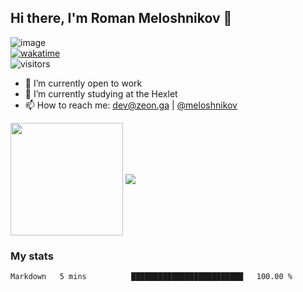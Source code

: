 ## Hi there, I'm Roman Meloshnikov 👋

![image](https://www.codewars.com/users/aldangold/badges/small?theme=light)<br>
[![wakatime](https://wakatime.com/badge/user/d09e294b-6d7c-49a4-a5e4-ab57b5e25fb8.svg)](https://wakatime.com/@d09e294b-6d7c-49a4-a5e4-ab57b5e25fb8)<br>
![visitors](https://visitor-badge.glitch.me/badge?page_id=aldangold)

<!--
Here are some ideas to get you started:

- 🧰 I’m currently open to work
- 👯 I’m looking to collaborate on ...
- 🤔 I’m looking for help with ...
- 💬 Ask me about ...
- 📫 How to reach me: meloshnikov
- 😄 Pronouns: ...
- ⚡ Fun fact: ...
-->

- 🧰 I’m currently open to work
- 🌱 I’m currently studying at the Hexlet
- 📫 How to reach me: dev@zeon.ga | [@meloshnikov](https://telegram.me/meloshnikov)

<span>
<a>
<img align="center" height="180em" src="https://github-readme-stats.vercel.app/api?username=meloshnikov&show_icons=true&hide_border=true&&count_private=true&include_all_commits=true" />
</a>
<a>
<img align="center" src="https://github-readme-stats.vercel.app/api/top-langs/?username=meloshnikov&layout=compact&hide_border=true" />
</a>
</span>


### My stats
<!--START_SECTION:waka-->

```text
Markdown   5 mins          █████████████████████████   100.00 %
```

<!--END_SECTION:waka-->

